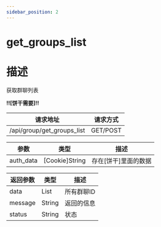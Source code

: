 ```yaml
---
sidebar_position: 2
---
```

# get_groups_list
# 描述
获取群聊列表

**!!\[饼干需要\]!!**

| 请求地址 | 请求方式 |
| --- | --- |
| /api/group/get_groups_list | GET/POST |


|参数|类型|描述|
|---|---|---|
|auth_data|\[Cookie\]String|存在\[饼干\]里面的数据|

|返回参数|类型|描述|
|---|---|---|
|data|List|所有群聊ID|
|message|String|返回的信息|
|status|String|状态|
